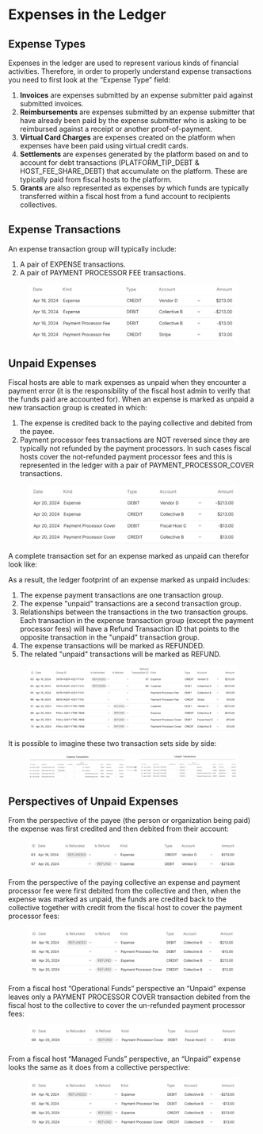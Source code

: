 # Expenses in the Ledger

## Expense Types

Expenses in the ledger are used to represent various kinds of financial activities. Therefore, in order to properly understand expense transactions you need to first look at the “Expense Type” field:

1. **Invoices** are expenses submitted by an expense submitter paid against submitted invoices.
2. **Reimbursements** are expenses submitted by an expense submitter that have already been paid by the expense submitter who is asking to be reimbursed against a receipt or another proof-of-payment.
3. **Virtual Card Charges** are expenses created on the platform when expenses have been paid using virtual credit cards.
4. **Settlements**  are expenses generated by the platform based on and to account for debt transactions (PLATFORM\_TIP\_DEBT & HOST\_FEE\_SHARE\_DEBT) that accumulate on the platform. These are typically paid from fiscal hosts to the platform.
5. **Grants** are also represented as expenses by which funds are typically transferred within a fiscal host from a fund account to recipients collectives.

## Expense Transactions

An expense transaction group will typically include:

1. A pair of EXPENSE transactions.
2. A pair of PAYMENT PROCESSOR FEE transactions.

<figure><img src="../../.gitbook/assets/image (20).png" alt=""><figcaption></figcaption></figure>

## Unpaid Expenses

Fiscal hosts are able to mark expenses as unpaid when they encounter a payment error (it is the responsibility of the fiscal host admin to verify that the funds paid are accounted for). When an expense is marked as unpaid a new transaction group is created in which:

1. The expense is credited back to the paying collective and debited from the payee.
2. Payment processor fees transactions are NOT reversed since they are typically not refunded by the payment processors. In such cases fiscal hosts cover the not-refunded payment processor fees and this is represented in the ledger with a pair of PAYMENT\_PROCESSOR\_COVER transactions.

<figure><img src="../../.gitbook/assets/image (21).png" alt=""><figcaption></figcaption></figure>

A complete transaction set for an expense marked as unpaid can therefor look like:

As a result, the ledger footprint of an expense marked as unpaid includes:

1. The expense payment transactions are one transaction group.
2. The expense "unpaid"  transactions are a second transaction group.
3. Relationships between the transactions in the two transaction groups. Each transaction in the expense transaction group (except the payment processor fees) will have a Refund Transaction ID that points to the opposite transaction in the "unpaid" transaction group.
4. The expense transactions will be marked as REFUNDED.
5. The related "unpaid" transactions will be marked as REFUND.

<figure><img src="../../.gitbook/assets/image (22).png" alt=""><figcaption></figcaption></figure>

It is possible to imagine these two transaction sets side by side:

<figure><img src="../../.gitbook/assets/image (23).png" alt=""><figcaption></figcaption></figure>

## Perspectives of Unpaid Expenses

From the perspective of the payee (the person or organization being paid) the expense was first credited and then debited from their account:

<figure><img src="../../.gitbook/assets/image (24).png" alt=""><figcaption></figcaption></figure>

From the perspective of the paying collective an expense and payment processor fee were first debited from the collective and then, when the expense was marked as unpaid, the funds are credited back to the collective together with credit from the fiscal host to cover the payment processor fees:

<figure><img src="../../.gitbook/assets/image (25).png" alt=""><figcaption></figcaption></figure>

From a fiscal host “Operational Funds” perspective an “Unpaid” expense leaves only a PAYMENT PROCESSOR COVER transaction debited from the fiscal host to the collective to cover the un-refunded payment processor fees:

<figure><img src="../../.gitbook/assets/image (26).png" alt=""><figcaption></figcaption></figure>

From a fiscal host “Managed Funds” perspective, an “Unpaid” expense looks the same as it does from a collective perspective:

<figure><img src="../../.gitbook/assets/image (27).png" alt=""><figcaption></figcaption></figure>
